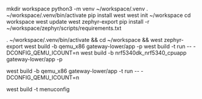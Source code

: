 mkdir workspace
python3 -m venv ~/workspace/.venv
. ~/workspace/.venv/bin/activate
pip install west
west init ~/workspace
cd workspace
west update
west zephyr-export
pip install -r ~/workspace/zephyr/scripts/requirements.txt

. ~/workspace/.venv/bin/activate && cd ~/workspace && west zephyr-export
west build -b qemu_x86 gateway-lower/app -p
west build -t run -- -DCONFIG_QEMU_ICOUNT=n
west build -b nrf5340dk_nrf5340_cpuapp gateway-lower/app -p

west build -b qemu_x86 gateway-lower/app -t run -- -DCONFIG_QEMU_ICOUNT=n

west build -t menuconfig